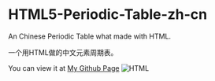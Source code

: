 # HTML5-Periodic-Table-zh-cn
An  Chinese Periodic Table what made with HTML.

一个用HTML做的中文元素周期表。

You can view it at [My Github Page](https://BovineBeta.github.io/HTML5-Periodic-Table-zh-cn)
![HTML](https://img.shields.io/static/v1?label=Language&message=HTML&color=brightgreen)
